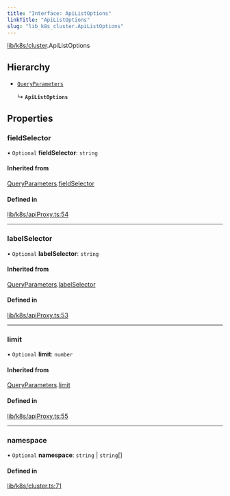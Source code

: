 ```yaml
---
title: "Interface: ApiListOptions"
linkTitle: "ApiListOptions"
slug: "lib_k8s_cluster.ApiListOptions"
---
```


[lib/k8s/cluster](../modules/lib_k8s_cluster.md).ApiListOptions

## Hierarchy

- [`QueryParameters`](lib_k8s_apiProxy.QueryParameters.md)

  ↳ **`ApiListOptions`**

## Properties

### fieldSelector

• `Optional` **fieldSelector**: `string`

#### Inherited from

[QueryParameters](lib_k8s_apiProxy.QueryParameters.md).[fieldSelector](lib_k8s_apiProxy.QueryParameters.md#fieldselector)

#### Defined in

[lib/k8s/apiProxy.ts:54](https://github.com/headlamp-k8s/headlamp/blob/840d05a1/frontend/src/lib/k8s/apiProxy.ts#L54)

___

### labelSelector

• `Optional` **labelSelector**: `string`

#### Inherited from

[QueryParameters](lib_k8s_apiProxy.QueryParameters.md).[labelSelector](lib_k8s_apiProxy.QueryParameters.md#labelselector)

#### Defined in

[lib/k8s/apiProxy.ts:53](https://github.com/headlamp-k8s/headlamp/blob/840d05a1/frontend/src/lib/k8s/apiProxy.ts#L53)

___

### limit

• `Optional` **limit**: `number`

#### Inherited from

[QueryParameters](lib_k8s_apiProxy.QueryParameters.md).[limit](lib_k8s_apiProxy.QueryParameters.md#limit)

#### Defined in

[lib/k8s/apiProxy.ts:55](https://github.com/headlamp-k8s/headlamp/blob/840d05a1/frontend/src/lib/k8s/apiProxy.ts#L55)

___

### namespace

• `Optional` **namespace**: `string` \| `string`[]

#### Defined in

[lib/k8s/cluster.ts:71](https://github.com/headlamp-k8s/headlamp/blob/840d05a1/frontend/src/lib/k8s/cluster.ts#L71)
